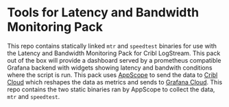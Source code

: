 # Tools for Latency and Bandwidth Monitoring Pack

This repo contains statically linked `mtr` and `speedtest` binaries for use with the Latency and Bandwidth Monitoring Pack for Cribl LogStream. This pack out of the box will provide a dashboard served by a prometheus compatible Grafana backend with widgets showing latency and bandwith conditions where the script is run. This pack uses [AppScope](https://appscope.dev) to send the data to [Cribl Cloud](https://cribl.cloud) which reshapes the data as metrics and sends to [Grafana Cloud](https://grafana.com/). This repo contains the two static binaries ran by AppScope to collect the data, `mtr` and `speedtest`.
